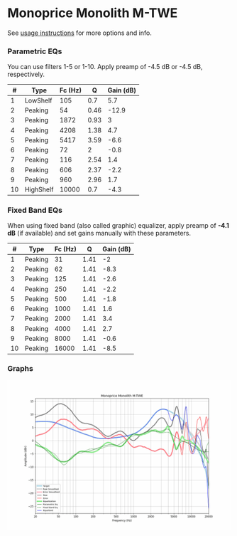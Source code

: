 # Monoprice Monolith M-TWE
See [usage instructions](https://github.com/jaakkopasanen/AutoEq#usage) for more options and info.

### Parametric EQs
You can use filters 1-5 or 1-10. Apply preamp of -4.5 dB or -4.5 dB, respectively.

|   # | Type      |   Fc (Hz) |    Q |   Gain (dB) |
|-----|-----------|-----------|------|-------------|
|   1 | LowShelf  |       105 | 0.7  |         5.7 |
|   2 | Peaking   |        54 | 0.46 |       -12.9 |
|   3 | Peaking   |      1872 | 0.93 |         3   |
|   4 | Peaking   |      4208 | 1.38 |         4.7 |
|   5 | Peaking   |      5417 | 3.59 |        -6.6 |
|   6 | Peaking   |        72 | 2    |        -0.8 |
|   7 | Peaking   |       116 | 2.54 |         1.4 |
|   8 | Peaking   |       606 | 2.37 |        -2.2 |
|   9 | Peaking   |       960 | 2.96 |         1.7 |
|  10 | HighShelf |     10000 | 0.7  |        -4.3 |

### Fixed Band EQs
When using fixed band (also called graphic) equalizer, apply preamp of **-4.1 dB** (if available) and set gains manually with these parameters.

|   # | Type    |   Fc (Hz) |    Q |   Gain (dB) |
|-----|---------|-----------|------|-------------|
|   1 | Peaking |        31 | 1.41 |        -2   |
|   2 | Peaking |        62 | 1.41 |        -8.3 |
|   3 | Peaking |       125 | 1.41 |        -2.6 |
|   4 | Peaking |       250 | 1.41 |        -2.2 |
|   5 | Peaking |       500 | 1.41 |        -1.8 |
|   6 | Peaking |      1000 | 1.41 |         1.6 |
|   7 | Peaking |      2000 | 1.41 |         3.4 |
|   8 | Peaking |      4000 | 1.41 |         2.7 |
|   9 | Peaking |      8000 | 1.41 |        -0.6 |
|  10 | Peaking |     16000 | 1.41 |        -8.5 |

### Graphs
![](./Monoprice%20Monolith%20M-TWE.png)
